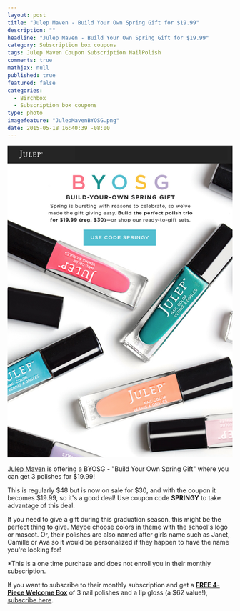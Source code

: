 ```yaml
---
layout: post
title: "Julep Maven - Build Your Own Spring Gift for $19.99"
description: ""
headline: "Julep Maven - Build Your Own Spring Gift for $19.99"
category: Subscription box coupons
tags: Julep Maven Coupon Subscription NailPolish
comments: true
mathjax: null
published: true
featured: false
categories: 
  - Birchbox
  - Subscription box coupons
type: photo
imagefeature: "JulepMavenBYOSG.png"
date: 2015-05-18 16:40:39 -08:00
---
```

![Julep Maven BYOSG](/images/JulepMavenBYOSG.png)
<p><a href="https://www.julep.com">Julep Maven</a> is offering a BYOSG - "Build Your Own Spring Gift" where you can get 3 polishes for $19.99!</p>

<p>This is regularly $48 but is now on sale for $30, and with the coupon it becomes $19.99, so it's a good deal! Use coupon code <b>SPRINGY</b> to take advantage of this deal.</p>

<p>If you need to give a gift during this graduation season, this might be the perfect thing to give. Maybe choose colors in theme with the school's logo or mascot. 
Or, their polishes are also named after girls name such as Janet, Camille or Ava so it would be personalized if they happen to have the name you're looking for!</p>

<p>*This is a one time purchase and does not enroll you in their monthly subscription.</p>

<p>If you want to subscribe to their monthly subscription and get a <a href="https://www.julep.com/rewardsref/index/refer/id/1532991/"><b>FREE 4-Piece Welcome Box</b></a> of 3 nail polishes and a lip gloss (a $62 value!), <a href="https://www.julep.com/rewardsref/index/refer/id/1532991/">subscribe here</a>.</p>
